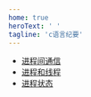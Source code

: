 ```yaml
---
home: true
heroText: ' '
tagline: 'c语言纪要'
---
```


- [进程间通信](/common/c/IPCInterProcessCommunication/IPCInterProcessCommunication.html)
- [进程和线程](/common/c/processAndThread/processAndThread.html)
- [进程状态](/common/c/processStatus/processStatus.html)
